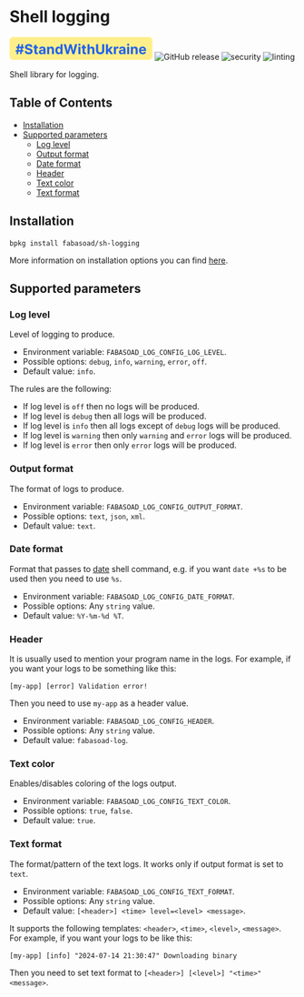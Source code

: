# Shell logging

[![Stand With Ukraine](https://raw.githubusercontent.com/vshymanskyy/StandWithUkraine/main/badges/StandWithUkraine.svg)](https://stand-with-ukraine.pp.ua)
![GitHub release](https://img.shields.io/github/v/release/fabasoad/sh-logging?include_prereleases)
![security](https://github.com/fabasoad/sh-logging/actions/workflows/security.yml/badge.svg)
![linting](https://github.com/fabasoad/sh-logging/actions/workflows/linting.yml/badge.svg)

Shell library for logging.

## Table of Contents

- [Installation](#installation)
- [Supported parameters](#supported-parameters)
  - [Log level](#log-level)
  - [Output format](#output-format)
  - [Date format](#date-format)
  - [Header](#header)
  - [Text color](#text-color)
  - [Text format](#text-format)

## Installation

```shell
bpkg install fabasoad/sh-logging
```

More information on installation options you can find [here](https://github.com/bpkg/bpkg?tab=readme-ov-file#installing-packages).

## Supported parameters

### Log level

Level of logging to produce.

- Environment variable: `FABASOAD_LOG_CONFIG_LOG_LEVEL`.
- Possible options: `debug`, `info`, `warning`, `error`, `off`.
- Default value: `info`.

The rules are the following:

- If log level is `off` then no logs will be produced.
- If log level is `debug` then all logs will be produced.
- If log level is `info` then all logs except of `debug` logs will be produced.
- If log level is `warning` then only `warning` and `error` logs will be produced.
- If log level is `error` then only `error` logs will be produced.

### Output format

The format of logs to produce.

- Environment variable: `FABASOAD_LOG_CONFIG_OUTPUT_FORMAT`.
- Possible options: `text`, `json`, `xml`.
- Default value: `text`.

### Date format

Format that passes to [date](https://pubs.opengroup.org/onlinepubs/009695399/utilities/date.html)
shell command, e.g. if you want `date +%s` to be used then you need to use `%s`.

- Environment variable: `FABASOAD_LOG_CONFIG_DATE_FORMAT`.
- Possible options: Any `string` value.
- Default value: `%Y-%m-%d %T`.

### Header

It is usually used to mention your program name in the logs. For example, if you
want your logs to be something like this:

```text
[my-app] [error] Validation error!
```

Then you need to use `my-app` as a header value.

- Environment variable: `FABASOAD_LOG_CONFIG_HEADER`.
- Possible options: Any `string` value.
- Default value: `fabasoad-log`.

### Text color

Enables/disables coloring of the logs output.

- Environment variable: `FABASOAD_LOG_CONFIG_TEXT_COLOR`.
- Possible options: `true`, `false`.
- Default value: `true`.

### Text format

The format/pattern of the text logs. It works only if output format is set to `text`.

- Environment variable: `FABASOAD_LOG_CONFIG_TEXT_FORMAT`.
- Possible options: Any `string` value.
- Default value: `[<header>] <time> level=<level> <message>`.

It supports the following templates: `<header>`, `<time>`, `<level>`, `<message>`.
For example, if you want your logs to be like this:

```text
[my-app] [info] "2024-07-14 21:30:47" Downloading binary
```

Then you need to set text format to `[<header>] [<level>] "<time>" <message>`.
